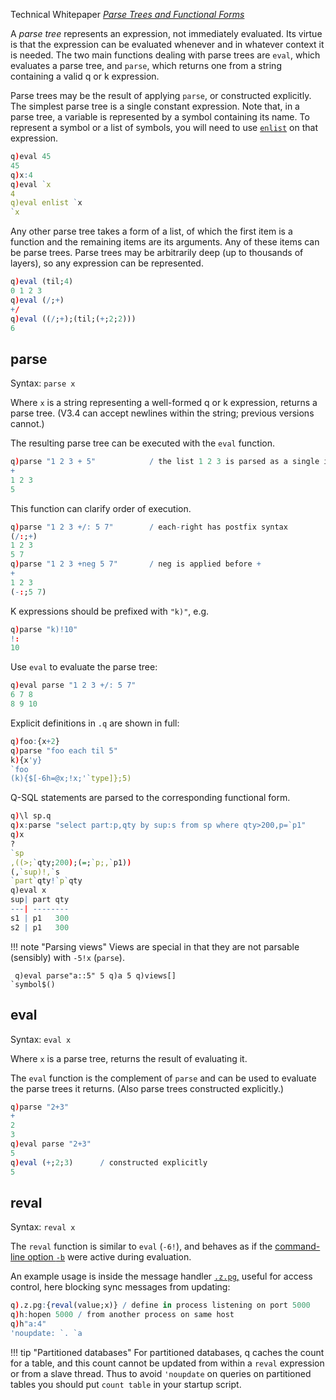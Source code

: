 <i class="far fa-hand-point-right"></i> Technical Whitepaper [_Parse Trees and Functional Forms_](/wp/parse_trees_and_functional_forms.pdf)

A _parse tree_ represents an expression, not immediately evaluated. Its virtue is that the expression can be evaluated whenever and in whatever context it is needed. The two main functions dealing with parse trees are `eval`, which evaluates a parse tree, and `parse`, which returns one from a string containing a valid q or k expression.

Parse trees may be the result of applying `parse`, or constructed explicitly. The simplest parse tree is a single constant expression. Note that, in a parse tree, a variable is represented by a symbol containing its name. To represent a symbol or a list of symbols, you will need to use [`enlist`](lists/#enlist) on that expression.
```q
q)eval 45
45
q)x:4
q)eval `x
4
q)eval enlist `x
`x
```
Any other parse tree takes a form of a list, of which the first item is a function and the remaining items are its arguments. Any of these items can be parse trees. Parse trees may be arbitrarily deep (up to thousands of layers), so any expression can be represented.
```q
q)eval (til;4)
0 1 2 3
q)eval (/;+)
+/
q)eval ((/;+);(til;(+;2;2)))
6
```


## parse 

Syntax: `parse x`

Where `x` is a string representing a well-formed q or k expression, returns a parse tree. (V3.4 can accept newlines within the string; previous versions cannot.)

The resulting parse tree can be executed with the `eval` function.
```q
q)parse "1 2 3 + 5"            / the list 1 2 3 is parsed as a single item
+
1 2 3
5
```
This function can clarify order of execution.
```q
q)parse "1 2 3 +/: 5 7"        / each-right has postfix syntax
(/:;+)
1 2 3
5 7
q)parse "1 2 3 +neg 5 7"       / neg is applied before +
+
1 2 3
(-:;5 7)
```
K expressions should be prefixed with `"k)"`, e.g.
```q
q)parse "k)!10"
!:
10
```
Use `eval` to evaluate the parse tree:
```q
q)eval parse "1 2 3 +/: 5 7"
6 7 8
8 9 10
```
Explicit definitions in `.q` are shown in full:
```q
q)foo:{x+2}
q)parse "foo each til 5"
k){x'y}
`foo
(k){$[-6h=@x;!x;'`type]};5)
```
Q-SQL statements are parsed to the corresponding functional form.
```q
q)\l sp.q
q)x:parse "select part:p,qty by sup:s from sp where qty>200,p=`p1"
q)x
?
`sp
,((>;`qty;200);(=;`p;,`p1))
(,`sup)!,`s
`part`qty!`p`qty
q)eval x
sup| part qty
---| --------
s1 | p1   300
s2 | p1   300
```

!!! note "Parsing views"
    Views are special in that they are not parsable (sensibly) with `-5!x` (`parse`).
    <pre><code class="language-q">
    q)eval parse"a::5"
    5
    q)a
    5
    q)views[]
    `symbol$()
    </code></pre>


## eval

Syntax: `eval x`

Where `x` is a parse tree, returns the result of evaluating it. 

The `eval` function is the complement of `parse` and can be used to evaluate the parse trees it returns. (Also parse trees constructed explicitly.)
```q
q)parse "2+3"
+
2
3
q)eval parse "2+3"
5
q)eval (+;2;3)      / constructed explicitly
5
```


## reval

Syntax: `reval x`

The `reval` function is similar to `eval` (`-6!`), and behaves as if the [command-line option `-b`](cmdline/#-b-blocked) were active during evaluation.

An example usage is inside the message handler [`.z.pg`,](dotz/#zpg-get) useful for access control, here blocking sync messages from updating:
```q
q).z.pg:{reval(value;x)} / define in process listening on port 5000
q)h:hopen 5000 / from another process on same host
q)h"a:4"
'noupdate: `. `a
```

!!! tip "Partitioned databases"
    For partitioned databases, q caches the count for a table, and this count cannot be updated from within a `reval` expression or from a slave thread. Thus to avoid `'noupdate` on queries on partitioned tables you should put `count table` in your startup script.


